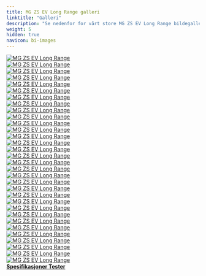 ```yaml
---
title: MG ZS EV Long Range galleri
linktitle: "Galleri"
description: "Se nedenfor for vårt store MG ZS EV Long Range bildegalleri. Klikk på bildene for høyoppløselige versjoner."
weight: 5
hidden: true
navicon: bi-images
---
```

<!-- markdownlint-disable MD033 -->
<div class="row" id ="my-gallery">
	<div class="pswp-grid-item col-6 col-md-4">
		<a href="https://media.evkx.net/multimedia/models/mg/zs/zs_ev_long_range/capacity_1.jpg"
data-pswp-src="https://media.evkx.net/multimedia/models/mg/zs/zs_ev_long_range/capacity_1.jpg"
data-pswp-width="2560"
data-pswp-height="1707" 
target="_blank">
			<img src="https://media.evkx.net/multimedia/models/mg/zs/zs_ev_long_range/capacity_1_xst.jpg" alt="MG ZS EV Long Range" class="img-fluid img-thumbnail" />
		</a>
	</div>
	<div class="pswp-grid-item col-6 col-md-4">
		<a href="https://media.evkx.net/multimedia/models/mg/zs/zs_ev_long_range/carplay_1.jpg"
data-pswp-src="https://media.evkx.net/multimedia/models/mg/zs/zs_ev_long_range/carplay_1.jpg"
data-pswp-width="3000"
data-pswp-height="2000" 
target="_blank">
			<img src="https://media.evkx.net/multimedia/models/mg/zs/zs_ev_long_range/carplay_1_xst.jpg" alt="MG ZS EV Long Range" class="img-fluid img-thumbnail" />
		</a>
	</div>
	<div class="pswp-grid-item col-6 col-md-4">
		<a href="https://media.evkx.net/multimedia/models/mg/zs/zs_ev_long_range/charging_1.jpg"
data-pswp-src="https://media.evkx.net/multimedia/models/mg/zs/zs_ev_long_range/charging_1.jpg"
data-pswp-width="3000"
data-pswp-height="2000" 
target="_blank">
			<img src="https://media.evkx.net/multimedia/models/mg/zs/zs_ev_long_range/charging_1_xst.jpg" alt="MG ZS EV Long Range" class="img-fluid img-thumbnail" />
		</a>
	</div>
	<div class="pswp-grid-item col-6 col-md-4">
		<a href="https://media.evkx.net/multimedia/models/mg/zs/zs_ev_long_range/exterior_1.jpg"
data-pswp-src="https://media.evkx.net/multimedia/models/mg/zs/zs_ev_long_range/exterior_1.jpg"
data-pswp-width="3000"
data-pswp-height="2000" 
target="_blank">
			<img src="https://media.evkx.net/multimedia/models/mg/zs/zs_ev_long_range/exterior_1_xst.jpg" alt="MG ZS EV Long Range" class="img-fluid img-thumbnail" />
		</a>
	</div>
	<div class="pswp-grid-item col-6 col-md-4">
		<a href="https://media.evkx.net/multimedia/models/mg/zs/zs_ev_long_range/exterior_2.jpg"
data-pswp-src="https://media.evkx.net/multimedia/models/mg/zs/zs_ev_long_range/exterior_2.jpg"
data-pswp-width="2560"
data-pswp-height="1688" 
target="_blank">
			<img src="https://media.evkx.net/multimedia/models/mg/zs/zs_ev_long_range/exterior_2_xst.jpg" alt="MG ZS EV Long Range" class="img-fluid img-thumbnail" />
		</a>
	</div>
	<div class="pswp-grid-item col-6 col-md-4">
		<a href="https://media.evkx.net/multimedia/models/mg/zs/zs_ev_long_range/exterior_3.jpg"
data-pswp-src="https://media.evkx.net/multimedia/models/mg/zs/zs_ev_long_range/exterior_3.jpg"
data-pswp-width="2560"
data-pswp-height="1290" 
target="_blank">
			<img src="https://media.evkx.net/multimedia/models/mg/zs/zs_ev_long_range/exterior_3_xst.jpg" alt="MG ZS EV Long Range" class="img-fluid img-thumbnail" />
		</a>
	</div>
	<div class="pswp-grid-item col-6 col-md-4">
		<a href="https://media.evkx.net/multimedia/models/mg/zs/zs_ev_long_range/exterior_4.jpg"
data-pswp-src="https://media.evkx.net/multimedia/models/mg/zs/zs_ev_long_range/exterior_4.jpg"
data-pswp-width="2560"
data-pswp-height="1707" 
target="_blank">
			<img src="https://media.evkx.net/multimedia/models/mg/zs/zs_ev_long_range/exterior_4_xst.jpg" alt="MG ZS EV Long Range" class="img-fluid img-thumbnail" />
		</a>
	</div>
	<div class="pswp-grid-item col-6 col-md-4">
		<a href="https://media.evkx.net/multimedia/models/mg/zs/zs_ev_long_range/exterior_5.jpg"
data-pswp-src="https://media.evkx.net/multimedia/models/mg/zs/zs_ev_long_range/exterior_5.jpg"
data-pswp-width="2560"
data-pswp-height="1707" 
target="_blank">
			<img src="https://media.evkx.net/multimedia/models/mg/zs/zs_ev_long_range/exterior_5_xst.jpg" alt="MG ZS EV Long Range" class="img-fluid img-thumbnail" />
		</a>
	</div>
	<div class="pswp-grid-item col-6 col-md-4">
		<a href="https://media.evkx.net/multimedia/models/mg/zs/zs_ev_long_range/frontseats_1.jpg"
data-pswp-src="https://media.evkx.net/multimedia/models/mg/zs/zs_ev_long_range/frontseats_1.jpg"
data-pswp-width="3000"
data-pswp-height="1999" 
target="_blank">
			<img src="https://media.evkx.net/multimedia/models/mg/zs/zs_ev_long_range/frontseats_1_xst.jpg" alt="MG ZS EV Long Range" class="img-fluid img-thumbnail" />
		</a>
	</div>
	<div class="pswp-grid-item col-6 col-md-4">
		<a href="https://media.evkx.net/multimedia/models/mg/zs/zs_ev_long_range/frontseats_2.jpg"
data-pswp-src="https://media.evkx.net/multimedia/models/mg/zs/zs_ev_long_range/frontseats_2.jpg"
data-pswp-width="2560"
data-pswp-height="1707" 
target="_blank">
			<img src="https://media.evkx.net/multimedia/models/mg/zs/zs_ev_long_range/frontseats_2_xst.jpg" alt="MG ZS EV Long Range" class="img-fluid img-thumbnail" />
		</a>
	</div>
	<div class="pswp-grid-item col-6 col-md-4">
		<a href="https://media.evkx.net/multimedia/models/mg/zs/zs_ev_long_range/frontseats_3.jpg"
data-pswp-src="https://media.evkx.net/multimedia/models/mg/zs/zs_ev_long_range/frontseats_3.jpg"
data-pswp-width="2560"
data-pswp-height="1707" 
target="_blank">
			<img src="https://media.evkx.net/multimedia/models/mg/zs/zs_ev_long_range/frontseats_3_xst.jpg" alt="MG ZS EV Long Range" class="img-fluid img-thumbnail" />
		</a>
	</div>
	<div class="pswp-grid-item col-6 col-md-4">
		<a href="https://media.evkx.net/multimedia/models/mg/zs/zs_ev_long_range/frontseats_4.jpg"
data-pswp-src="https://media.evkx.net/multimedia/models/mg/zs/zs_ev_long_range/frontseats_4.jpg"
data-pswp-width="2560"
data-pswp-height="1707" 
target="_blank">
			<img src="https://media.evkx.net/multimedia/models/mg/zs/zs_ev_long_range/frontseats_4_xst.jpg" alt="MG ZS EV Long Range" class="img-fluid img-thumbnail" />
		</a>
	</div>
	<div class="pswp-grid-item col-6 col-md-4">
		<a href="https://media.evkx.net/multimedia/models/mg/zs/zs_ev_long_range/glassroof_1.jpg"
data-pswp-src="https://media.evkx.net/multimedia/models/mg/zs/zs_ev_long_range/glassroof_1.jpg"
data-pswp-width="2560"
data-pswp-height="1587" 
target="_blank">
			<img src="https://media.evkx.net/multimedia/models/mg/zs/zs_ev_long_range/glassroof_1_xst.jpg" alt="MG ZS EV Long Range" class="img-fluid img-thumbnail" />
		</a>
	</div>
	<div class="pswp-grid-item col-6 col-md-4">
		<a href="https://media.evkx.net/multimedia/models/mg/zs/zs_ev_long_range/headlights_1.jpg"
data-pswp-src="https://media.evkx.net/multimedia/models/mg/zs/zs_ev_long_range/headlights_1.jpg"
data-pswp-width="2560"
data-pswp-height="1673" 
target="_blank">
			<img src="https://media.evkx.net/multimedia/models/mg/zs/zs_ev_long_range/headlights_1_xst.jpg" alt="MG ZS EV Long Range" class="img-fluid img-thumbnail" />
		</a>
	</div>
	<div class="pswp-grid-item col-6 col-md-4">
		<a href="https://media.evkx.net/multimedia/models/mg/zs/zs_ev_long_range/interior_1.jpg"
data-pswp-src="https://media.evkx.net/multimedia/models/mg/zs/zs_ev_long_range/interior_1.jpg"
data-pswp-width="3000"
data-pswp-height="2000" 
target="_blank">
			<img src="https://media.evkx.net/multimedia/models/mg/zs/zs_ev_long_range/interior_1_xst.jpg" alt="MG ZS EV Long Range" class="img-fluid img-thumbnail" />
		</a>
	</div>
	<div class="pswp-grid-item col-6 col-md-4">
		<a href="https://media.evkx.net/multimedia/models/mg/zs/zs_ev_long_range/interior_2.jpg"
data-pswp-src="https://media.evkx.net/multimedia/models/mg/zs/zs_ev_long_range/interior_2.jpg"
data-pswp-width="2560"
data-pswp-height="1707" 
target="_blank">
			<img src="https://media.evkx.net/multimedia/models/mg/zs/zs_ev_long_range/interior_2_xst.jpg" alt="MG ZS EV Long Range" class="img-fluid img-thumbnail" />
		</a>
	</div>
	<div class="pswp-grid-item col-6 col-md-4">
		<a href="https://media.evkx.net/multimedia/models/mg/zs/zs_ev_long_range/interior_3.jpg"
data-pswp-src="https://media.evkx.net/multimedia/models/mg/zs/zs_ev_long_range/interior_3.jpg"
data-pswp-width="2560"
data-pswp-height="1707" 
target="_blank">
			<img src="https://media.evkx.net/multimedia/models/mg/zs/zs_ev_long_range/interior_3_xst.jpg" alt="MG ZS EV Long Range" class="img-fluid img-thumbnail" />
		</a>
	</div>
	<div class="pswp-grid-item col-6 col-md-4">
		<a href="https://media.evkx.net/multimedia/models/mg/zs/zs_ev_long_range/interior_4.jpg"
data-pswp-src="https://media.evkx.net/multimedia/models/mg/zs/zs_ev_long_range/interior_4.jpg"
data-pswp-width="2560"
data-pswp-height="1707" 
target="_blank">
			<img src="https://media.evkx.net/multimedia/models/mg/zs/zs_ev_long_range/interior_4_xst.jpg" alt="MG ZS EV Long Range" class="img-fluid img-thumbnail" />
		</a>
	</div>
	<div class="pswp-grid-item col-6 col-md-4">
		<a href="https://media.evkx.net/multimedia/models/mg/zs/zs_ev_long_range/interior_5.jpg"
data-pswp-src="https://media.evkx.net/multimedia/models/mg/zs/zs_ev_long_range/interior_5.jpg"
data-pswp-width="2560"
data-pswp-height="1707" 
target="_blank">
			<img src="https://media.evkx.net/multimedia/models/mg/zs/zs_ev_long_range/interior_5_xst.jpg" alt="MG ZS EV Long Range" class="img-fluid img-thumbnail" />
		</a>
	</div>
	<div class="pswp-grid-item col-6 col-md-4">
		<a href="https://media.evkx.net/multimedia/models/mg/zs/zs_ev_long_range/interior_6.jpg"
data-pswp-src="https://media.evkx.net/multimedia/models/mg/zs/zs_ev_long_range/interior_6.jpg"
data-pswp-width="2560"
data-pswp-height="1723" 
target="_blank">
			<img src="https://media.evkx.net/multimedia/models/mg/zs/zs_ev_long_range/interior_6_xst.jpg" alt="MG ZS EV Long Range" class="img-fluid img-thumbnail" />
		</a>
	</div>
	<div class="pswp-grid-item col-6 col-md-4">
		<a href="https://media.evkx.net/multimedia/models/mg/zs/zs_ev_long_range/main_1.jpg"
data-pswp-src="https://media.evkx.net/multimedia/models/mg/zs/zs_ev_long_range/main_1.jpg"
data-pswp-width="3000"
data-pswp-height="1999" 
target="_blank">
			<img src="https://media.evkx.net/multimedia/models/mg/zs/zs_ev_long_range/main_1_xst.jpg" alt="MG ZS EV Long Range" class="img-fluid img-thumbnail" />
		</a>
	</div>
	<div class="pswp-grid-item col-6 col-md-4">
		<a href="https://media.evkx.net/multimedia/models/mg/zs/zs_ev_long_range/mirror_1.jpg"
data-pswp-src="https://media.evkx.net/multimedia/models/mg/zs/zs_ev_long_range/mirror_1.jpg"
data-pswp-width="2560"
data-pswp-height="1673" 
target="_blank">
			<img src="https://media.evkx.net/multimedia/models/mg/zs/zs_ev_long_range/mirror_1_xst.jpg" alt="MG ZS EV Long Range" class="img-fluid img-thumbnail" />
		</a>
	</div>
	<div class="pswp-grid-item col-6 col-md-4">
		<a href="https://media.evkx.net/multimedia/models/mg/zs/zs_ev_long_range/rearlights_1.jpg"
data-pswp-src="https://media.evkx.net/multimedia/models/mg/zs/zs_ev_long_range/rearlights_1.jpg"
data-pswp-width="2560"
data-pswp-height="1615" 
target="_blank">
			<img src="https://media.evkx.net/multimedia/models/mg/zs/zs_ev_long_range/rearlights_1_xst.jpg" alt="MG ZS EV Long Range" class="img-fluid img-thumbnail" />
		</a>
	</div>
	<div class="pswp-grid-item col-6 col-md-4">
		<a href="https://media.evkx.net/multimedia/models/mg/zs/zs_ev_long_range/screens_1.jpg"
data-pswp-src="https://media.evkx.net/multimedia/models/mg/zs/zs_ev_long_range/screens_1.jpg"
data-pswp-width="2560"
data-pswp-height="1015" 
target="_blank">
			<img src="https://media.evkx.net/multimedia/models/mg/zs/zs_ev_long_range/screens_1_xst.jpg" alt="MG ZS EV Long Range" class="img-fluid img-thumbnail" />
		</a>
	</div>
	<div class="pswp-grid-item col-6 col-md-4">
		<a href="https://media.evkx.net/multimedia/models/mg/zs/zs_ev_long_range/screens_2.jpg"
data-pswp-src="https://media.evkx.net/multimedia/models/mg/zs/zs_ev_long_range/screens_2.jpg"
data-pswp-width="2560"
data-pswp-height="1707" 
target="_blank">
			<img src="https://media.evkx.net/multimedia/models/mg/zs/zs_ev_long_range/screens_2_xst.jpg" alt="MG ZS EV Long Range" class="img-fluid img-thumbnail" />
		</a>
	</div>
	<div class="pswp-grid-item col-6 col-md-4">
		<a href="https://media.evkx.net/multimedia/models/mg/zs/zs_ev_long_range/screens_3.jpg"
data-pswp-src="https://media.evkx.net/multimedia/models/mg/zs/zs_ev_long_range/screens_3.jpg"
data-pswp-width="2560"
data-pswp-height="1707" 
target="_blank">
			<img src="https://media.evkx.net/multimedia/models/mg/zs/zs_ev_long_range/screens_3_xst.jpg" alt="MG ZS EV Long Range" class="img-fluid img-thumbnail" />
		</a>
	</div>
	<div class="pswp-grid-item col-6 col-md-4">
		<a href="https://media.evkx.net/multimedia/models/mg/zs/zs_ev_long_range/secondrowseats_1.jpg"
data-pswp-src="https://media.evkx.net/multimedia/models/mg/zs/zs_ev_long_range/secondrowseats_1.jpg"
data-pswp-width="2560"
data-pswp-height="1706" 
target="_blank">
			<img src="https://media.evkx.net/multimedia/models/mg/zs/zs_ev_long_range/secondrowseats_1_xst.jpg" alt="MG ZS EV Long Range" class="img-fluid img-thumbnail" />
		</a>
	</div>
	<div class="pswp-grid-item col-6 col-md-4">
		<a href="https://media.evkx.net/multimedia/models/mg/zs/zs_ev_long_range/trailer_1.jpg"
data-pswp-src="https://media.evkx.net/multimedia/models/mg/zs/zs_ev_long_range/trailer_1.jpg"
data-pswp-width="2560"
data-pswp-height="1707" 
target="_blank">
			<img src="https://media.evkx.net/multimedia/models/mg/zs/zs_ev_long_range/trailer_1_xst.jpg" alt="MG ZS EV Long Range" class="img-fluid img-thumbnail" />
		</a>
	</div>
	<div class="pswp-grid-item col-6 col-md-4">
		<a href="https://media.evkx.net/multimedia/models/mg/zs/zs_ev_long_range/trunk_1.jpg"
data-pswp-src="https://media.evkx.net/multimedia/models/mg/zs/zs_ev_long_range/trunk_1.jpg"
data-pswp-width="2560"
data-pswp-height="1707" 
target="_blank">
			<img src="https://media.evkx.net/multimedia/models/mg/zs/zs_ev_long_range/trunk_1_xst.jpg" alt="MG ZS EV Long Range" class="img-fluid img-thumbnail" />
		</a>
	</div>
	<div class="pswp-grid-item col-6 col-md-4">
		<a href="https://media.evkx.net/multimedia/models/mg/zs/zs_ev_long_range/trunk_2.jpg"
data-pswp-src="https://media.evkx.net/multimedia/models/mg/zs/zs_ev_long_range/trunk_2.jpg"
data-pswp-width="2560"
data-pswp-height="1707" 
target="_blank">
			<img src="https://media.evkx.net/multimedia/models/mg/zs/zs_ev_long_range/trunk_2_xst.jpg" alt="MG ZS EV Long Range" class="img-fluid img-thumbnail" />
		</a>
	</div>
	<div class="pswp-grid-item col-6 col-md-4">
		<a href="https://media.evkx.net/multimedia/models/mg/zs/zs_ev_long_range/v2l_1.jpg"
data-pswp-src="https://media.evkx.net/multimedia/models/mg/zs/zs_ev_long_range/v2l_1.jpg"
data-pswp-width="2560"
data-pswp-height="1701" 
target="_blank">
			<img src="https://media.evkx.net/multimedia/models/mg/zs/zs_ev_long_range/v2l_1_xst.jpg" alt="MG ZS EV Long Range" class="img-fluid img-thumbnail" />
		</a>
	</div>
	<div class="pswp-grid-item col-6 col-md-4">
		<a href="https://media.evkx.net/multimedia/models/mg/zs/zs_ev_long_range/wheels_1.jpg"
data-pswp-src="https://media.evkx.net/multimedia/models/mg/zs/zs_ev_long_range/wheels_1.jpg"
data-pswp-width="2560"
data-pswp-height="1705" 
target="_blank">
			<img src="https://media.evkx.net/multimedia/models/mg/zs/zs_ev_long_range/wheels_1_xst.jpg" alt="MG ZS EV Long Range" class="img-fluid img-thumbnail" />
		</a>
	</div>
</div>
<script type="module">
  import PhotoSwipeLightbox from '/js/photoswipe-lightbox.esm.js';
    const lightbox = new PhotoSwipeLightbox({
       gallery: '#my-gallery',
        children: 'a',
        pswpModule: () => import('/js/photoswipe.esm.js')
    });
lightbox.init();
</script>
<div class="mt-3 mb-3">
<a href="../specifications/" class="text-decoration-none text-black">
<strong><i class="bi-arrow-left"></i> Spesifikasjoner </strong>
</a>
<a href="../reviews/" class="text-decoration-none text-black float-end">
<strong>Tester <i class="bi-arrow-right"></i></strong>
</a>
</div>
